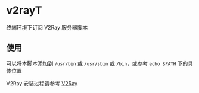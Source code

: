 # v2rayT

终端环境下订阅 V2Ray 服务器脚本

## 使用
可以将本脚本添加到  `/usr/bin` 或 `/usr/sbin` 或 `/bin`，或参考 `echo $PATH` 下的具体位置

V2Ray 安装过程请参考 [V2Ray](https://www.v2ray.com/)
